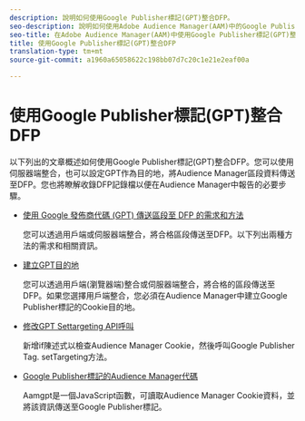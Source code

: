 ```yaml
---
description: 說明如何使用Google Publisher標記(GPT)整合DFP。
seo-description: 說明如何使用Adobe Audience Manager(AAM)中的Google Publisher標記(GPT)整合DFP。
seo-title: 在Adobe Audience Manager(AAM)中使用Google Publisher標記(GPT)整合DFP
title: 使用Google Publisher標記(GPT)整合DFP
translation-type: tm+mt
source-git-commit: a1960a65058622c198bb07d7c20c1e21e2eaf00a

---
```



# 使用Google Publisher標記(GPT)整合DFP

以下列出的文章概述如何使用Google Publisher標記(GPT)整合DFP。您可以使用伺服器端整合，也可以設定GPT作為目的地，將Audience Manager區段資料傳送至DFP。您也將瞭解收錄DFP記錄檔以便在Audience Manager中報告的必要步驟。

* [使用 Google 發佈商代碼 (GPT) 傳送區段至 DFP 的需求和方法](/help/using/integration/gpt-aam-destination/gpt-aam-requirements.md)

   您可以透過用戶端或伺服器端整合，將合格區段傳送至DFP。以下列出兩種方法的需求和相關資訊。

* [建立GPT目的地](/help/using/integration/gpt-aam-destination/gpt-aam-create-destination.md)

   您可以透過用戶端(瀏覽器端)整合或伺服器端整合，將合格的區段傳送至DFP。如果您選擇用戶端整合，您必須在Audience Manager中建立Google Publisher標記的Cookie目的地。

* [修改GPT Settargeting API呼叫](/help/using/integration/gpt-aam-destination/gpt-aam-modify-api.md)

   新增if陳述式以檢查Audience Manager Cookie，然後呼叫Google Publisher Tag. setTargeting方法。

* [Google Publisher標記的Audience Manager代碼](/help/using/integration/gpt-aam-destination/gpt-aam-aamgpt-code.md)

   Aamgpt是一個JavaScript函數，可讀取Audience Manager Cookie資料，並將該資訊傳送至Google Publisher標記。

